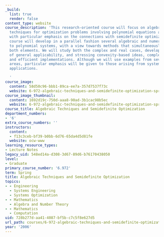 ```yaml
---
_build:
  list: true
  render: false
content_type: website
course_description: 'This research-oriented course will focus on algebraic and computational
  techniques for optimization problems involving polynomial equations and inequalities
  with particular emphasis on the connections with semidefinite optimization. The
  course will develop in a parallel fashion several algebraic and numerical approaches
  to polynomial systems, with a view towards methods that simultaneously incorporate
  both elements. We will study both the complex and real cases, developing techniques
  of general applicability, and stressing convexity-based ideas, complexity results,
  and efficient implementations. Although we will use examples from several engineering
  areas, particular emphasis will be given to those arising from systems and control
  applications.

  '
course_image:
  content: 58d50c96-bbb1-89ca-ee7a-357d7537f73c
  website: 6-972-algebraic-techniques-and-semidefinite-optimization-spring-2006
course_image_thumbnail:
  content: 1692d19c-750d-aaa8-90ad-3b1cac98b5ec
  website: 6-972-algebraic-techniques-and-semidefinite-optimization-spring-2006
course_title: Algebraic Techniques and Semidefinite Optimization
department_numbers:
- '6'
extra_course_numbers: ''
instructors:
  content:
  - f13c3ceb-bf39-b0bb-6d76-65da4d5d81fe
  website: ocw-www
learning_resource_types:
- Lecture Notes
legacy_uid: 548ed14a-d308-3d67-89d6-b76170438050
level:
- Graduate
primary_course_number: '6.972'
term: Spring
title: Algebraic Techniques and Semidefinite Optimization
topics:
- - Engineering
  - Systems Engineering
  - Systems Optimization
- - Mathematics
  - Algebra and Number Theory
- - Mathematics
  - Computation
uid: 728b277d-aa41-4087-bf5b-c7c5f8e627d5
url_path: courses/6-972-algebraic-techniques-and-semidefinite-optimization-spring-2006
year: '2006'
---
```

